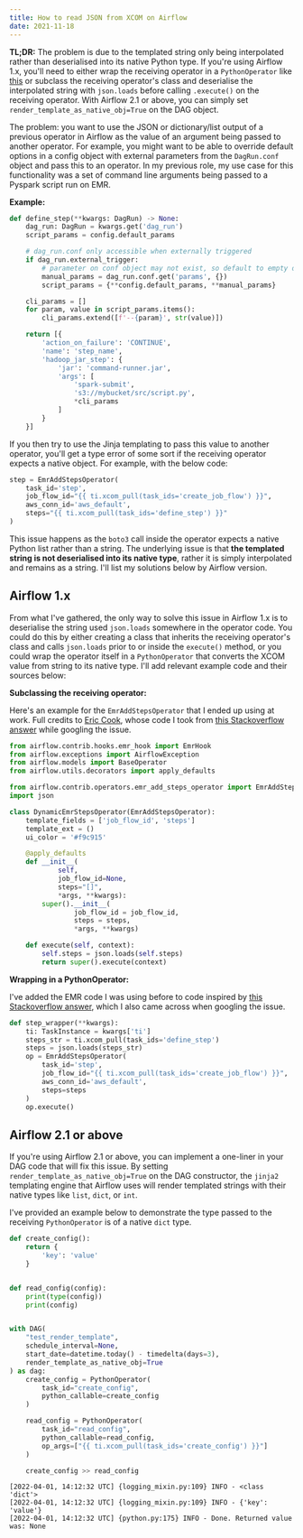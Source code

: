 ```yaml
---
title: How to read JSON from XCOM on Airflow
date: 2021-11-18
---
```


**TL;DR:** The problem is due to the templated string only being interpolated rather than deserialised into its native Python type.
If you're using Airflow 1.x, you'll need to either wrap the receiving operator in a `PythonOperator` like [this](https://stackoverflow.com/a/64950554/2608918)
or subclass the receiving operator's class and deserialise the interpolated string with `json.loads` before calling `.execute()` on the
receiving operator. With Airflow 2.1 or above, you can simply set `render_template_as_native_obj=True` on the DAG object.

The problem: you want to use the JSON or dictionary/list output of a previous operator in Airflow as the value of an argument
being passed to another operator. For example, you might want to be able to override default options in a config object with external
parameters from the `DagRun.conf` object and pass this to an operator. In my previous role, my use case for this functionality was
a set of command line arguments being passed to a Pyspark script run on EMR.

**Example:**

```python
def define_step(**kwargs: DagRun) -> None:
    dag_run: DagRun = kwargs.get('dag_run')
    script_params = config.default_params

    # dag_run.conf only accessible when externally triggered
    if dag_run.external_trigger:
        # parameter on conf object may not exist, so default to empty dict
        manual_params = dag_run.conf.get('params', {})
        script_params = {**config.default_params, **manual_params}

    cli_params = []
    for param, value in script_params.items():
        cli_params.extend([f'--{param}', str(value)])

    return [{
        'action_on_failure': 'CONTINUE',
        'name': 'step_name',
        'hadoop_jar_step': {
            'jar': 'command-runner.jar',
            'args': [
                'spark-submit',
                's3://mybucket/src/script.py',
                *cli_params
            ]
        }
    }]
```

If you then try to use the Jinja templating to pass this value to another operator, you'll get a type error of some sort if the
receiving operator expects a native object. For example, with the below code:

```python
step = EmrAddStepsOperator(
    task_id='step',
    job_flow_id="{{ ti.xcom_pull(task_ids='create_job_flow') }}",
    aws_conn_id='aws_default',
    steps="{{ ti.xcom_pull(task_ids='define_step') }}"
)
```

This issue happens as the `boto3` call inside the operator expects a native Python list rather than a string.
The underlying issue is that **the templated string is not deserialised into its native type**, rather it is simply interpolated
and remains as a string. I'll list my solutions below by Airflow version.

## Airflow 1.x

From what I've gathered, the only way to solve this issue in Airflow 1.x is to deserialise the string used `json.loads` somewhere in the operator code.
You could do this by either creating a class that inherits the receiving operator's class and calls `json.loads` prior to or inside the `execute()` method,
or you could wrap the operator itself in a `PythonOperator` that converts the XCOM value from string to its native type.
I'll add relevant example code and their sources below:

**Subclassing the receiving operator:**

Here's an example for the `EmrAddStepsOperator` that I ended up using at work. Full credits to [Eric Cook](https://stackoverflow.com/users/12684770/eric-cook),
whose code I took from [this Stackoverflow answer](https://stackoverflow.com/questions/58242701/using-json-input-variables-in-airflow-emr-operator-steps/59670311#59670311)
while googling the issue.

```python
from airflow.contrib.hooks.emr_hook import EmrHook
from airflow.exceptions import AirflowException
from airflow.models import BaseOperator
from airflow.utils.decorators import apply_defaults

from airflow.contrib.operators.emr_add_steps_operator import EmrAddStepsOperator
import json

class DynamicEmrStepsOperator(EmrAddStepsOperator):
    template_fields = ['job_flow_id', 'steps']
    template_ext = ()
    ui_color = '#f9c915'

    @apply_defaults
    def __init__(
            self,
            job_flow_id=None,
            steps="[]",
            *args, **kwargs):
        super().__init__(
                job_flow_id = job_flow_id,
                steps = steps,
                *args, **kwargs)

    def execute(self, context):
        self.steps = json.loads(self.steps)
        return super().execute(context)
```

**Wrapping in a PythonOperator:**

I've added the EMR code I was using before to code inspired by [this Stackoverflow answer](https://stackoverflow.com/questions/64895696/airflow-xcom-pull-only-returns-string),
which I also came across when googling the issue.

```python
def step_wrapper(**kwargs):
    ti: TaskInstance = kwargs['ti']
    steps_str = ti.xcom_pull(task_ids='define_step')
    steps = json.loads(steps_str)
    op = EmrAddStepsOperator(
        task_id='step',
        job_flow_id="{{ ti.xcom_pull(task_ids='create_job_flow') }}",
        aws_conn_id='aws_default',
        steps=steps
    )
    op.execute()
```

## Airflow 2.1 or above

If you're using Airflow 2.1 or above, you can implement a one-liner in your DAG code that will fix this issue.
By setting `render_template_as_native_obj=True` on the DAG constructor, the `jinja2` templating
engine that Airflow uses will render templated strings with their native types like `list`, `dict`, or `int`.

I've provided an example below to demonstrate the type passed to the receiving `PythonOperator` is of a native `dict`
type.

```python
def create_config():
    return {
        'key': 'value'
    }


def read_config(config):
    print(type(config))
    print(config)


with DAG(
    "test_render_template",
    schedule_interval=None,
    start_date=datetime.today() - timedelta(days=3),
    render_template_as_native_obj=True
) as dag:
    create_config = PythonOperator(
        task_id="create_config",
        python_callable=create_config
    )

    read_config = PythonOperator(
        task_id="read_config",
        python_callable=read_config,
        op_args=["{{ ti.xcom_pull(task_ids='create_config') }}"]
    )

    create_config >> read_config
```

```text
[2022-04-01, 14:12:32 UTC] {logging_mixin.py:109} INFO - <class 'dict'>
[2022-04-01, 14:12:32 UTC] {logging_mixin.py:109} INFO - {'key': 'value'}
[2022-04-01, 14:12:32 UTC] {python.py:175} INFO - Done. Returned value was: None
```
